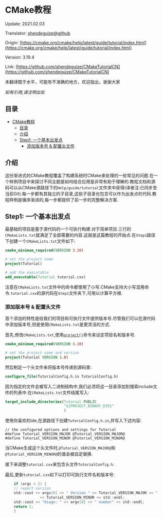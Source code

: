 # CMake教程
Update: 2021.02.03

Translator: [shendeguize@github](
https://github.com/shendeguize)

Origin: [https://cmake.org/cmake/help/latest/guide/tutorial/index.html](https://cmake.org/cmake/help/latest/guide/tutorial/index.html)

Version: 3.19.4

Link: [https://github.com/shendeguize/CMakeTutorialCN](https://github.com/shendeguize/CMakeTutorialCN)

本翻译囿于水平，可能有不准确的地方，欢迎指出，谢谢大家

*如有引用,请注明出处*

## 目录
- [CMake教程](#cmake教程)
  - [目录](#目录)
  - [介绍](#介绍)
  - [Step1: 一个基本出发点](#step1-一个基本出发点)
    - [添加版本号 & 配置头文件](#添加版本号--配置头文件)


## 介绍
这份渐进式的CMake教程覆盖了构建系统时CMake来处理的一些常见的问题.在一个样例项目中来探讨不同主题是如何结合应用是非常有助于理解的.教程文档和源码可以从CMake源路径下的`Help/guide/tutorial`文件夹中获得(译者注:已同步至当前Git).每一步都有其独立的子目录,这些子目录也包含可以作为出发点的代码.教程样例是循序渐进的,每一步都提供了前一步的完整解决方案.

## Step1: 一个基本出发点
最基础的项目是基于源代码的一个可执行构建.对于简单项目.三行的`CMakeLists.txt`就满足了全部需要的内容.这就是这篇教程的开始点.在`Step1`路径下创建一个`CMakeLists.txt`文件如下:  
```CMake
cmake_minimum_required(VERSION 3.10)

# set the project name
project(Tutorial)

# add the executable
add_executable(Tutorial tutorial.cxx)
```

注意在`CMakeLists.txt`文件中的命令都使用了小写.CMake支持大小写混用命令.`tutorial.cxx`的源代码在`Step1`文件夹下,可用以计算平方根.

### 添加版本号 & 配置头文件
首个添加的特性是给我们的项目和可执行文件提供版本号.尽管我们可以在源代码中添加版本号,但是使用`CMakeLists.txt`是更灵活的方式.

首先,修改`CMakeLists.txt`,使用[`project()`](https://cmake.org/cmake/help/latest/command/project.html#command:project)命令来设定项目名和版本号.

```CMake
cmake_minimum_required(VERSION 3.10)

# set the project name and version
project(Tutorial VERSION 1.0)
```

然后制定一个头文件来将版本号传递到源码里:

```CMake
configure_file(TutorialConfig.h.in TutorialConfig.h)
```

因为指定的文件会被写入二进制结构中,我们必须将这一目录添加到搜索include文件的列表中.在`CMakeLists.txt`文件结尾写入:

```CMake
target_include_directories(Tutorial PUBLIC
                           "${PROJECT_BINARY_DIR}"
                           )
```

使用你喜欢的ide,在源路径下创建`TutorialConfig.h.in`,并写入下述内容:

```
// the configured options and settings for Tutorial
#define Tutorial_VERSION_MAJOR @Tutorial_VERSION_MAJOR@
#define Tutorial_VERSION_MINOR @Tutorial_VERSION_MINOR@
```

当CMake生成这个头文件时,`@Tutorial_VERSION_MAJOR@`和`@Tutorial_VERSION_MINOR@`的值会被自定替换.

接下来调整`tutorial.cxx`来包含头文件`TutorialConfig.h`.

最后,更新`tutorial.cxx`如下以打印可执行文件名和版本号:

```C
    if (argc < 2) {
    // report version
    std::cout << argv[0] << " Version " << Tutorial_VERSION_MAJOR << "."
                << Tutorial_VERSION_MINOR << std::endl;
    std::cout << "Usage: " << argv[0] << " number" << std::endl;
    return 1;
    }
```
